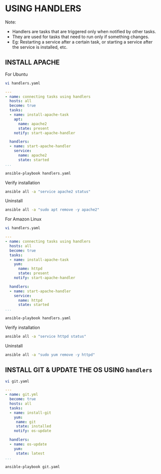 # USING HANDLERS
Note:
* Handlers are tasks that are triggered only when notified by other tasks.
* They are used for tasks that need to run only if something changes.
* Eg: Restarting a service after a certain task, or starting a service after the service is installed, etc.

## INSTALL APACHE
For Ubuntu
```sh
vi handlers.yaml
```
```yaml
---
- name: connecting tasks using handlers
  hosts: all
  become: true
  tasks: 
  - name: install-apache-task
    apt:
      name: apache2
      state: present
    notify: start-apache-handler

  handlers: 
  - name: start-apache-handler
    service:
      name: apache2
      state: started
...
```
```sh
ansible-playbook handlers.yaml
```
Verify installation
```sh
ansible all -a "service apache2 status"
```

Uninstall
```sh
ansible all -a "sudo apt remove -y apache2"
```

For Amazon Linux
```sh
vi handlers.yaml
```
```yaml
---
- name: connecting tasks using handlers
  hosts: all
  become: true
  tasks: 
  - name: install-apache-task
    yum:
      name: httpd
      state: present
    notify: start-apache-handler

  handlers: 
  - name: start-apache-handler
    service:
      name: httpd
      state: started
...
```
```sh
ansible-playbook handlers.yaml
```
Verify installation
```sh
ansible all -a "service httpd status"
```
Uninstall
```sh
ansible all -a "sudo yum remove -y httpd"
```

## INSTALL GIT & UPDATE THE OS USING `handlers`

```sh
vi git.yaml
```
```yaml
---
- name: git.yml
  become: true
  hosts: all
  tasks:
  - name: install-git
    yum:
     name: git
     state: installed
    notify: os-update

  handlers:
  - name: os-update
    yum:
     state: latest
...
```
```sh
ansible-playbook git.yaml
```
